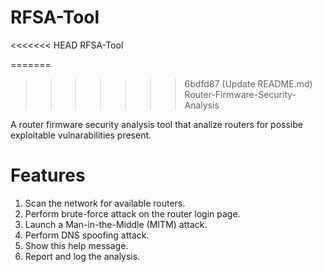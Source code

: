 # RFSA-Tool
<<<<<<< HEAD
RFSA-Tool

=======
>>>>>>> 6bdfd87 (Update README.md)
Router-Firmware-Security-Analysis

A router firmware security analysis tool that analize routers for possibe exploitable vulnarabilities present.

# Features

  1. Scan the network for available routers.
  2. Perform brute-force attack on the router login page.
  3. Launch a Man-in-the-Middle (MITM) attack.
  4. Perform DNS spoofing attack.
  5. Show this help message.
  6. Report and log the analysis.
